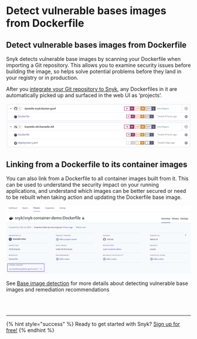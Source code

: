 # Detect vulnerable bases images from Dockerfile

## Detect vulnerable bases images from Dockerfile

Snyk detects vulnerable base images by scanning your Dockerfile when importing a Git repository. This allows you to examine security issues before building the image, so helps solve potential problems before they land in your registry or in production.

After you [integrate your Git repository to Snyk](https://support.snyk.io/hc/en-us/sections/360001138098-Git-repository-SCM-integrations), any Dockerfiles in it are automatically picked up and surfaced in the web UI as ‘projects’.

![](../../.gitbook/assets/mceclip0-5-.png)

## Linking from a Dockerfile to its container images

You can also link from a Dockerfile to all container images built from it. This can be used to understand the security impact on your running applications, and understand which images can be better secured or need to be rebuilt when taking action and updating the Dockerfile base image.

![](../../.gitbook/assets/mceclip3.png)

See [Base image detection](https://snyk.gitbook.io/user-docs/snyk-container/getting-around-the-snyk-container-ui/base-image-detection) for more details about detecting vulnerable base images and remediation recommendations

 
<br><br><hr>

{% hint style="success" %}
Ready to get started with Snyk? [Sign up for free!](https://snyk.io/login?cta=sign-up&loc=footer&page=support_docs_page)
{% endhint %}